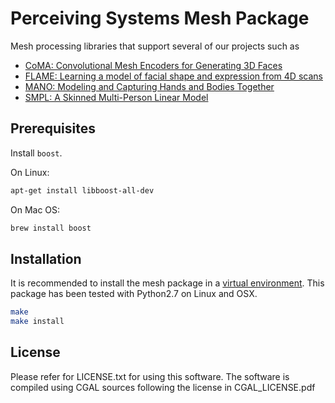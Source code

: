 # Perceiving Systems Mesh Package
Mesh processing libraries that support several of our projects such as
* [CoMA: Convolutional Mesh Encoders for Generating 3D Faces](http://coma.is.tue.mpg.de/)
* [FLAME: Learning a model of facial shape and expression from 4D scans](http://flame.is.tue.mpg.de/)
* [MANO: Modeling and Capturing Hands and Bodies Together](http://mano.is.tue.mpg.de/)
* [SMPL: A Skinned Multi-Person Linear Model](http://smpl.is.tue.mpg.de/)

## Prerequisites
Install `boost`.

On Linux:
```bash
apt-get install libboost-all-dev
```
On Mac OS:
```bash
brew install boost
```



## Installation
It is recommended to install the mesh package in a [virtual environment](https://virtualenv.pypa.io/en/stable/). This package has been tested with Python2.7 on Linux and OSX.
```bash
make
make install
```

## License
Please refer for LICENSE.txt for using this software. The software is compiled using CGAL sources following the license in CGAL_LICENSE.pdf
